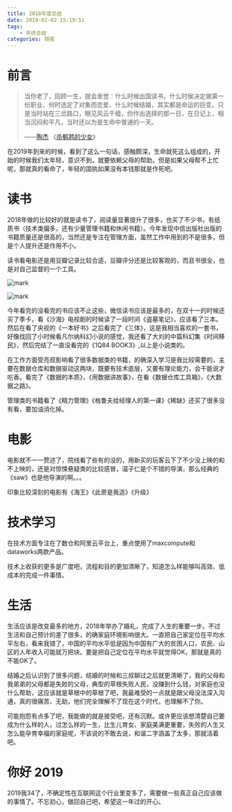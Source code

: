 ```yaml
---
title: 2018年度总结
date: 2019-02-02 15:19:51
tags:
    - 年终总结
categories: 随笔
---
```


# 前言

> 当你老了，回顾一生，就会发觉：什么时候出国读书，什么时候决定做第一份职业、何时选定了对象而恋爱、什么时候结婚，其实都是命运的巨变。只是当时站在三岔路口，眼见风云千樯，你作出选择的那一日，在日记上，相当沉闷和平凡，当时还以为是生命中普通的一天。
>
> ——[陶杰](https://www.juzimi.com/writer/陶杰) 《[杀鹌鹑的少女](https://www.juzimi.com/article/杀鹌鹑的少女)》

在2019年到来的时候，看到了这么一句话，感触颇深，生命就死这么组成的，开始的时候我们太年轻，意识不到，就要依赖父母的帮助。但是如果父母帮不上忙呢，那就真的看命了，年轻的固执如果没有本钱那就是作死吧。

# 读书

2018年做的比较好的就是读书了，阅读量显著提升了很多，也买了不少书，有纸质书（技术类偏多，还有少量管理书籍和休闲书籍）。今年发现中信出版社出版的书籍质量还是很高的，当然还是专注在管理方面，虽然工作中用到的不是很多，但是个人提升还是作用不小。

读书看电影还是用豆瓣记录比较合适，豆瓣评分还是比较客观的，而且书很全，也是对自己监督的一个工具。

![mark](http://img.alpstudy.com/blog/20190108/Ub7e9igvxyc1.png?imageslim)

![mark](http://img.alpstudy.com/blog/20190108/6l3jWDqK5GJu.png?imageslim)

今年看完的没看完的书应该不止这些，微信读书应该是最多的，在双十一的时候还买了季卡，看《沙海》电视剧的时候读了一段时间《盗墓笔记》，应该看了三本。然后在看了央视的《一本好书》之后看完了《三体》，这是我相当喜欢的一套书，好像找回了小时候看凡尔纳科幻小说的感觉，我还看了大刘的中篇科幻集《时间移民》，然后完结了一直没看完的《1Q84 BOOK3》,以上是小说类的。

在工作方面受亮叔影响看了很多数据类的书籍，的确深入学习是我比较需要的，主要在数据仓库和数据驱动这两块，既要有技术底层，又要有理论能力，会干能说才吃香。看完了《数据的本质》，《用数据讲故事》，在看《数据仓库工具箱》，《大数据之路》。

管理类的书籍看了《精力管理》《格鲁夫给经理人的第一课》《稀缺》还买了很多没有看，要加油消化掉。

# 电影

电影就不一一赘述了，院线看了些有的没的，用新买的玩客云下了不少没上映的和不上映的，还是对惊悚悬疑类的比较感冒，温子仁是个不错的导演，那么经典的《saw》也是他导演的啊。。。

印象比较深刻的电影有《海王》《此房是我造》《升级》

# 技术学习

在技术方面专注在了数仓和阿里云平台上，重点使用了maxcompute和dataworks两款产品。

技术上收获的更多是广度吧，流程和目的更加清晰了，知道怎么样能够叫高效、低成本的完成一件事情。

# 生活

生活应该是改变最多的地方，2018年举办了婚礼，完成了人生的重要一步。不过生活和自己预计的差了很多，的确家庭环境影响很大。一直把自己家定位在平均水平左右，看来我错了，中国的平均水平低是因为中国有广大的贫困人口，农民、山区的人年收入可能就万把块。要是把自己定位在平均水平就觉得OK，那就是真的不能OK了。



结婚之后认识到了很多问题，结婚的时候和三叔聊过之后就更清晰了，我的父母和我弟弟的父母都是失败的父母，典型的草根失败人民，没赚到什么钱，对家庭也没什么帮助，这应该就是草根中的草根了吧，我最难受的一点就是跟父母没法深入沟通，真的很痛苦、无助，他们完全理解不了现在这个时代，也理解不了你。



可能抱怨有点多了吧，我能做的就是接受吧，还有沉默。或许更应该想清楚自己要成为什么样的人，过怎么样的一生，比生儿育女、家庭美满更重要，失败的人生又怎么能孕育幸福的家庭呢，不该说的不敢去说，和谐二字涵盖了太多，那就活着吧。

# 你好 2019

2019我34了，不确定性在互联网这个行业里变多了，需要做一些真正自己应该做的事情了。不忘初心，做回自己吧，希望这一年过的开心。